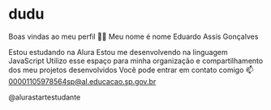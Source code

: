 # dudu
Boas vindas ao meu perfil 💙💙
Meu nome é nome Eduardo Assis Gonçalves

Estou estudando na Alura
Estou me desenvolvendo na linguagem JavaScript
Utilizo esse espaço para minha organização e compartilhamento dos meu projetos desenvolvidos
Você pode entrar em contato comigo 📫
00001105978564sp@al.educacao.sp.gov.br

@alurastartestudante

